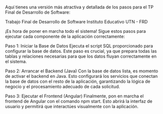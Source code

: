 
Aquí tienes una versión más atractiva y detallada de los pasos para el TP Final de Desarrollo de Software:

Trabajo Final de Desarrollo de Software Instituto Educativo UTN - FRD

¡Es hora de poner en marcha todo el sistema! Sigue estos pasos para ejecutar cada componente de la aplicación correctamente:

Paso 1: Iniciar la Base de Datos
Ejecuta el script SQL proporcionado para configurar la base de datos. Este paso es crucial, ya que prepara todas las tablas y relaciones necesarias para que los datos fluyan correctamente en el sistema.

Paso 2: Arrancar el Backend (Java)
Con la base de datos lista, es momento de activar el backend en Java. Esto configurará los servicios que conectan la base de datos con el resto de la aplicación, garantizando la lógica de negocio y el procesamiento adecuado de cada solicitud.

Paso 3: Ejecutar el Frontend (Angular)
Finalmente, pon en marcha el frontend de Angular con el comando npm start. Esto abrirá la interfaz de usuario y permitirá que interactúes visualmente con la aplicación. 
